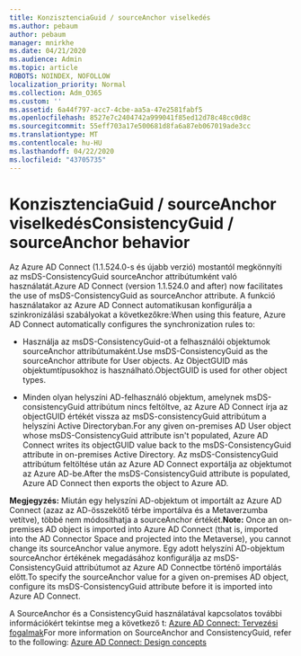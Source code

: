 ```yaml
---
title: KonzisztenciaGuid / sourceAnchor viselkedés
ms.author: pebaum
author: pebaum
manager: mnirkhe
ms.date: 04/21/2020
ms.audience: Admin
ms.topic: article
ROBOTS: NOINDEX, NOFOLLOW
localization_priority: Normal
ms.collection: Adm_O365
ms.custom: ''
ms.assetid: 6a44f797-acc7-4cbe-aa5a-47e2581fabf5
ms.openlocfilehash: 8527e7c2404742a999041f85ed12d78c48cc0d8c
ms.sourcegitcommit: 55eff703a17e500681d8fa6a87eb067019ade3cc
ms.translationtype: MT
ms.contentlocale: hu-HU
ms.lasthandoff: 04/22/2020
ms.locfileid: "43705735"
---
```

# <a name="consistencyguid--sourceanchor-behavior"></a><span data-ttu-id="89063-102">KonzisztenciaGuid / sourceAnchor viselkedés</span><span class="sxs-lookup"><span data-stu-id="89063-102">ConsistencyGuid / sourceAnchor behavior</span></span>

<span data-ttu-id="89063-103">Az Azure AD Connect (1.1.524.0-s és újabb verzió) mostantól megkönnyíti az msDS-ConsistencyGuid sourceAnchor attribútumként való használatát.</span><span class="sxs-lookup"><span data-stu-id="89063-103">Azure AD Connect (version 1.1.524.0 and after) now facilitates the use of msDS-ConsistencyGuid as sourceAnchor attribute.</span></span> <span data-ttu-id="89063-104">A funkció használatakor az Azure AD Connect automatikusan konfigurálja a szinkronizálási szabályokat a következőkre:</span><span class="sxs-lookup"><span data-stu-id="89063-104">When using this feature, Azure AD Connect automatically configures the synchronization rules to:</span></span>
  
- <span data-ttu-id="89063-105">Használja az msDS-ConsistencyGuid-ot a felhasználói objektumok sourceAnchor attribútumaként.</span><span class="sxs-lookup"><span data-stu-id="89063-105">Use msDS-ConsistencyGuid as the sourceAnchor attribute for User objects.</span></span> <span data-ttu-id="89063-106">Az ObjectGUID más objektumtípusokhoz is használható.</span><span class="sxs-lookup"><span data-stu-id="89063-106">ObjectGUID is used for other object types.</span></span>
    
- <span data-ttu-id="89063-107">Minden olyan helyszíni AD-felhasználó objektum, amelynek msDS-consistencyGuid attribútum nincs feltöltve, az Azure AD Connect írja az objectGUID értékét vissza az msDS-consistencyGuid attribútum a helyszíni Active Directoryban.</span><span class="sxs-lookup"><span data-stu-id="89063-107">For any given on-premises AD User object whose msDS-ConsistencyGuid attribute isn't populated, Azure AD Connect writes its objectGUID value back to the msDS-ConsistencyGuid attribute in on-premises Active Directory.</span></span> <span data-ttu-id="89063-108">Az msDS-ConsistencyGuid attribútum feltöltése után az Azure AD Connect exportálja az objektumot az Azure AD-be.</span><span class="sxs-lookup"><span data-stu-id="89063-108">After the msDS-ConsistencyGuid attribute is populated, Azure AD Connect then exports the object to Azure AD.</span></span>
    
 <span data-ttu-id="89063-109">**Megjegyzés:** Miután egy helyszíni AD-objektum ot importált az Azure AD Connect (azaz az AD-összekötő térbe importálva és a Metaverzumba vetítve), többé nem módosíthatja a sourceAnchor értékét.</span><span class="sxs-lookup"><span data-stu-id="89063-109">**Note:** Once an on-premises AD object is imported into Azure AD Connect (that is, imported into the AD Connector Space and projected into the Metaverse), you cannot change its sourceAnchor value anymore.</span></span> <span data-ttu-id="89063-110">Egy adott helyszíni AD-objektum sourceAnchor értékének megadásához konfigurálja az msDS-ConsistencyGuid attribútumot az Azure AD Connectbe történő importálás előtt.</span><span class="sxs-lookup"><span data-stu-id="89063-110">To specify the sourceAnchor value for a given on-premises AD object, configure its msDS-ConsistencyGuid attribute before it is imported into Azure AD Connect.</span></span> 
  
<span data-ttu-id="89063-111">A SourceAnchor és a ConsistencyGuid használatával kapcsolatos további információkért tekintse meg a következő t: [Azure AD Connect: Tervezési fogalmak](https://docs.microsoft.com/azure/active-directory/connect/active-directory-aadconnect-design-concepts)</span><span class="sxs-lookup"><span data-stu-id="89063-111">For more information on SourceAnchor and ConsistencyGuid, refer to the following: [Azure AD Connect: Design concepts](https://docs.microsoft.com/azure/active-directory/connect/active-directory-aadconnect-design-concepts)</span></span>
  

